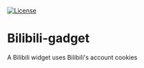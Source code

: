 [![License](https://img.shields.io/badge/License-GPLv3-blue.svg?style=flat-square)](https://www.gnu.org/licenses/gpl-3.0)
# Bilibili-gadget
A Bilibili widget uses Bilibili's account cookies
